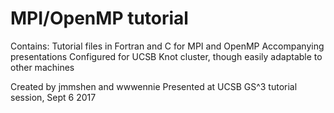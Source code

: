 # MPI/OpenMP tutorial

Contains:
Tutorial files in Fortran and C for MPI and OpenMP
Accompanying presentations
Configured for UCSB Knot cluster, though easily adaptable to other machines

Created by jmmshen and wwwennie
Presented at UCSB GS^3 tutorial session, Sept 6 2017

